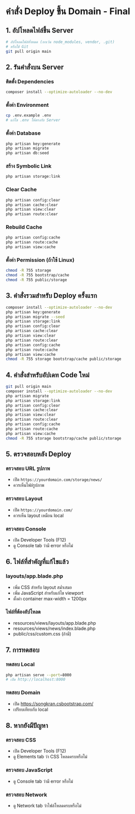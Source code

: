 # คำสั่ง Deploy ขึ้น Domain - Final

## 1. อัปโหลดไฟล์ขึ้น Server
```bash
# อัปโหลดไฟล์ทั้งหมด (ยกเว้น node_modules, vendor, .git)
# หรือใช้ Git
git pull origin main
```

## 2. รันคำสั่งบน Server

### ติดตั้ง Dependencies
```bash
composer install --optimize-autoloader --no-dev
```

### ตั้งค่า Environment
```bash
cp .env.example .env
# แก้ไข .env ให้ตรงกับ Server
```

### ตั้งค่า Database
```bash
php artisan key:generate
php artisan migrate
php artisan db:seed
```

### สร้าง Symbolic Link
```bash
php artisan storage:link
```

### Clear Cache
```bash
php artisan config:clear
php artisan cache:clear
php artisan view:clear
php artisan route:clear
```

### Rebuild Cache
```bash
php artisan config:cache
php artisan route:cache
php artisan view:cache
```

### ตั้งค่า Permission (ถ้าใช้ Linux)
```bash
chmod -R 755 storage
chmod -R 755 bootstrap/cache
chmod -R 755 public/storage
```

## 3. คำสั่งรวมสำหรับ Deploy ครั้งแรก
```bash
composer install --optimize-autoloader --no-dev
php artisan key:generate
php artisan migrate --seed
php artisan storage:link
php artisan config:clear
php artisan cache:clear
php artisan view:clear
php artisan route:clear
php artisan config:cache
php artisan route:cache
php artisan view:cache
chmod -R 755 storage bootstrap/cache public/storage
```

## 4. คำสั่งสำหรับอัปเดท Code ใหม่
```bash
git pull origin main
composer install --optimize-autoloader --no-dev
php artisan migrate
php artisan storage:link
php artisan config:clear
php artisan cache:clear
php artisan view:clear
php artisan route:clear
php artisan config:cache
php artisan route:cache
php artisan view:cache
chmod -R 755 storage bootstrap/cache public/storage
```

## 5. ตรวจสอบหลัง Deploy

### ตรวจสอบ URL รูปภาพ
- เปิด `https://yourdomain.com/storage/news/`
- ควรเห็นไฟล์รูปภาพ

### ตรวจสอบ Layout
- เปิด `https://yourdomain.com/`
- ควรเห็น layout เหมือน local

### ตรวจสอบ Console
- เปิด Developer Tools (F12)
- ดู Console tab ว่ามี error หรือไม่

## 6. ไฟล์ที่สำคัญที่แก้ไขแล้ว

### layouts/app.blade.php
- เพิ่ม CSS สำหรับ layout สม่ำเสมอ
- เพิ่ม JavaScript สำหรับแก้ไข viewport
- ตั้งค่า container max-width = 1200px

### ไฟล์ที่ต้องอัปโหลด
- resources/views/layouts/app.blade.php
- resources/views/news/index.blade.php
- public/css/custom.css (ถ้ามี)

## 7. การทดสอบ

### ทดสอบ Local
```bash
php artisan serve --port=8000
# เปิด http://localhost:8000
```

### ทดสอบ Domain
- เปิด https://songkran.csbootstrap.com/
- เปรียบเทียบกับ local

## 8. หากยังมีปัญหา

### ตรวจสอบ CSS
- เปิด Developer Tools (F12)
- ดู Elements tab ว่า CSS โหลดครบหรือไม่

### ตรวจสอบ JavaScript
- ดู Console tab ว่ามี error หรือไม่

### ตรวจสอบ Network
- ดู Network tab ว่าไฟล์โหลดครบหรือไม่
